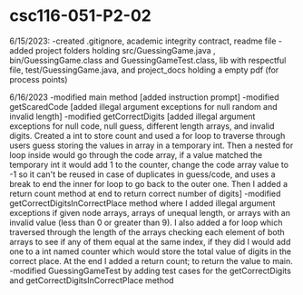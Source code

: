# csc116-051-P2-02

6/15/2023:
-created .gitignore, academic integrity contract, readme file
-added project folders holding src/GuessingGame.java , bin/GuessingGame.class and GuessingGameTest.class,
lib with respectful file, test/GuessingGame.java, and project_docs holding a empty pdf (for process points)

6/16/2023
-modified main method
[added instruction prompt]
-modified getScaredCode
[added illegal argument exceptions for null random and invalid length]
-modified getCorrectDigits
[added illegal argument exceptions for null code, null guess, different length arrays, and invalid digits. Created a int to store count and used a for loop to traverse through users guess storing the values in array in a temporary int. Then a nested for loop inside would go through the code array, if a value matched the temporary int it would add 1 to the counter, change the code array value to -1 so it can't be reused in case of duplicates in guess/code, and uses a break to end the inner for loop to go back to the outer one. Then I added a return count method at end to return correct number of digits]
-modified getCorrectDigitsInCorrectPlace method where I added illegal argument exceptions if given node arrays, arrays of unequal length, or arrays with an invalid value (less than 0 or greater than 9). I also added a for loop which traversed through the length of the arrays checking each element of both arrays to see if any of them equal at the same index, if they did I would add one to a int named counter which would store the total value of digits in the correct place. At the end I added a return count; to return the value to main.
-modified GuessingGameTest by adding test cases for the getCorrectDigits and getCorrectDigitsInCorrectPlace method